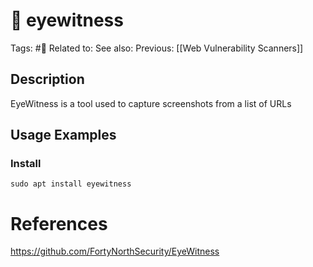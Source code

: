 # 💢 eyewitness

Tags: #💢
Related to: 
See also: 
Previous: [[Web Vulnerability Scanners]]

## Description

EyeWitness is a tool used to capture screenshots from a list of URLs

## Usage Examples

### Install

	sudo apt install eyewitness

# References
https://github.com/FortyNorthSecurity/EyeWitness